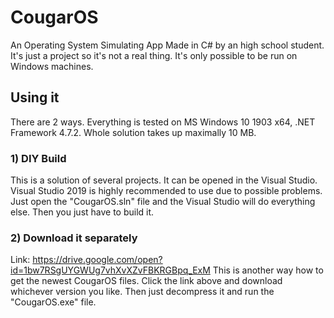 # CougarOS
An Operating System Simulating App Made in C# by an high school student. It's just a project so it's not a real thing. It's only possible to be run on Windows machines.

## Using it
There are 2 ways.
Everything is tested on MS Windows 10 1903 x64, .NET Framework 4.7.2. Whole solution takes up maximally 10 MB.

### 1) DIY Build
This is a solution of several projects. It can be opened in the Visual Studio. Visual Studio 2019 is highly recommended to use due to possible problems. Just open the "CougarOS.sln" file and the Visual Studio will do everything else. Then you just have to build it.

### 2) Download it separately
Link: https://drive.google.com/open?id=1bw7RSgUYGWUg7vhXvXZvFBKRGBpq_ExM
This is another way how to get the newest CougarOS files. Click the link above and download whichever version you like. Then just decompress it and run the "CougarOS.exe" file.
